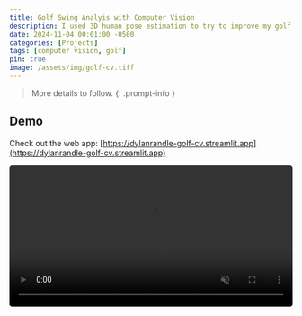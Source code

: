 ```yaml
---
title: Golf Swing Analyis with Computer Vision
description: I used 3D human pose estimation to try to improve my golf swing. ⛳
date: 2024-11-04 00:01:00 -0500
categories: [Projects]
tags: [computer vision, golf]
pin: true
image: /assets/img/golf-cv.tiff
---
```


<!-- TODO: add writeup -->
> More details to follow.
{: .prompt-info }

## Demo 

Check out the web app: [https://dylanrandle-golf-cv.streamlit.app](https://dylanrandle-golf-cv.streamlit.app)

<video height="auto" width="100%" controls muted autoplay loop style="border-radius:5px; margin-bottom:15px">
  <source src="/assets/videos/golf-cv.MOV" type="video/mp4">
</video>